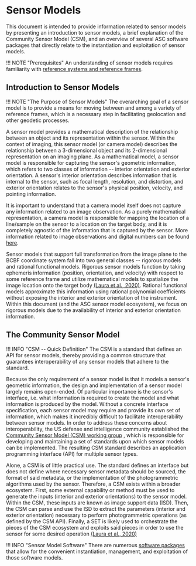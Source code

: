 # Sensor Models

This document is intended to provide information related to sensor models by presenting an introduction to sensor models, a brief explanation of the Community Sensor Model (CSM), and an overview of several ASC software packages that directly relate to the instantiation and exploitation of sensor models.

!!! NOTE "Prerequisites"
    An understanding of sensor models requires familiarity with [reference systems and reference frames](../sensor-models/reference-frames.md).

## Introduction to Sensor Models

!!! NOTE "The Purpose of Sensor Models"
    The overarching goal of a sensor model is to provide a means for moving between and among a variety of reference frames, which is a necessary step in facilitating geolocation and other geodetic processes.

A sensor model provides a mathematical description of the relationship between an object and its representation within the sensor.  Within the context of imaging, this sensor model (or camera model) describes the relationship between a 3-dimensional object and its 2-dimensional representation on an imaging plane.  As a mathematical model, a sensor model is responsible for capturing the sensor's geometric information, which refers to two classes of information -- interior orientation and exterior orientation.  A sensor's interior orientation describes information that is internal to the sensor, such as focal length, resolution, and distortion, and exterior orientation relates to the sensor's physical position, velocity, and pointing information.

It is important to understand that a camera model itself does not capture any information related to an image observation. As a purely mathematical representation, a camera model is responsible for mapping the location of a line/sample on the sensor to a location on the target body, and it is completely agnostic of the information that is captured by the sensor.  More information related to image observations and digital numbers can be found [here](@TODO).

Sensor models that support full transformation from the image plane to the BCBF coordinate system fall into two general classes -- rigorous models and rational functional models.  Rigorous sensor models function by taking ephemeris information (position, orientation, and velocity) with respect to some reference frame and utilize mathematical models to spatialize the image location onto the target body [(Laura et al., 2020)](https://doi.org/10.1029/2019EA000713).  Rational functional models approximate this information using rational polynomial coefficients without exposing the interior and exterior orientation of the instrument.  Within this document (and the ASC sensor model ecosystem), we focus on rigorous models due to the availability of interior and exterior orientation information.


## The Community Sensor Model

!!! INFO "CSM -- Quick Definition"
    The CSM is a standard that defines an API for sensor models, thereby providing a common structure that guarantees interoperability of any sensor models that adhere to the standard.

Because the only requirement of a sensor model is that it models a sensor's geometric information, the design and implementation of a sensor model largely remains open-ended.  Of particular importance is the sensor's interface, i.e. what information is required to create the model and what information is produced by the model.  Without a concrete interface specification, each sensor model may require and provide its own set of information, which makes it incredibly difficult to facilitate interoperability between sensor models. In order to address these concerns about interoperability, the US defense and intelligence community established the [Community Sensor Model (CSM) working group](https://gwg.nga.mil/gwg/focus-groups/Community_Sensor_Model_Working_Group_(CSMWG).html) , which is responsible for developing and maintaining a set of standards upon which sensor models can be implemented.  The resulting CSM standard describes an application programming interface (API) for multiple sensor types.

Alone, a CSM is of little practical use. The standard defines an interface but does not define where necessary sensor metadata should be sourced, the format of said metadata, or the implementation of the photogrammetric algorithms used by the sensor. Therefore, a CSM exists within a broader ecosystem. First, some external capability or method must be used to generate the inputs (interior and exterior orientations) to the sensor model. Within the CSM, these inputs are known as image support data (ISD).  Then, the CSM can parse and use the ISD to extract the parameters (interior and exterior orientation) necessary to perform photogrammetric operations (as defined by the CSM API). Finally, a SET is likely used to orchestrate the pieces of the CSM ecosystem and exploits said pieces in order to use the sensor for some desired operation [(Laura et al., 2020)](https://doi.org/10.1029/2019EA000713)


!!! INFO "Sensor Model Software"
    There are numerous [software packages](../sensor-models/sensor-model-software.md) that allow for the convenient instantiation, management, and exploitation of those software models.